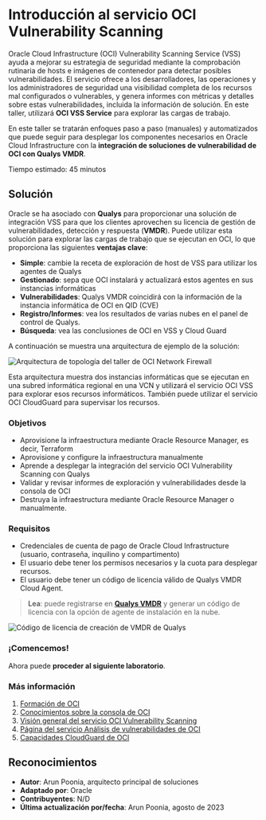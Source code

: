 # Introducción al servicio OCI Vulnerability Scanning

Oracle Cloud Infrastructure (OCI) Vulnerability Scanning Service (VSS) ayuda a mejorar su estrategia de seguridad mediante la comprobación rutinaria de hosts e imágenes de contenedor para detectar posibles vulnerabilidades. El servicio ofrece a los desarrolladores, las operaciones y los administradores de seguridad una visibilidad completa de los recursos mal configurados o vulnerables, y genera informes con métricas y detalles sobre estas vulnerabilidades, incluida la información de solución. En este taller, utilizará **OCI VSS Service** para explorar las cargas de trabajo.

En este taller se tratarán enfoques paso a paso (manuales) y automatizados que puede seguir para desplegar los componentes necesarios en Oracle Cloud Infrastructure con la **integración de soluciones de vulnerabilidad de OCI con Qualys VMDR**.

Tiempo estimado: 45 minutos

## Solución

Oracle se ha asociado con **Qualys** para proporcionar una solución de integración VSS para que los clientes aprovechen su licencia de gestión de vulnerabilidades, detección y respuesta (**VMDR**). Puede utilizar esta solución para explorar las cargas de trabajo que se ejecutan en OCI, lo que proporciona las siguientes **ventajas clave**:

*   **Simple**: cambie la receta de exploración de host de VSS para utilizar los agentes de Qualys
*   **Gestionado**: sepa que OCI instalará y actualizará estos agentes en sus instancias informáticas
*   **Vulnerabilidades**: Qualys VMDR coincidirá con la información de la instancia informática de OCI en QID (CVE)
*   **Registro/Informes**: vea los resultados de varias nubes en el panel de control de Qualys.
*   **Búsqueda**: vea las conclusiones de OCI en VSS y Cloud Guard

A continuación se muestra una arquitectura de ejemplo de la solución:

![Arquitectura de topología del taller de OCI Network Firewall](../common/images/arch.png " ")

Esta arquitectura muestra dos instancias informáticas que se ejecutan en una subred informática regional en una VCN y utilizará el servicio OCI VSS para explorar esos recursos informáticos. También puede utilizar el servicio OCI CloudGuard para supervisar los recursos.

### Objetivos

*   Aprovisione la infraestructura mediante Oracle Resource Manager, es decir, Terraform
*   Aprovisione y configure la infraestructura manualmente
*   Aprende a desplegar la integración del servicio OCI Vulnerability Scanning con Qualys
*   Validar y revisar informes de exploración y vulnerabilidades desde la consola de OCI
*   Destruya la infraestructura mediante Oracle Resource Manager o manualmente.

### Requisitos

*   Credenciales de cuenta de pago de Oracle Cloud Infrastructure (usuario, contraseña, inquilino y compartimento)
*   El usuario debe tener los permisos necesarios y la cuota para desplegar recursos.
*   El usuario debe tener un código de licencia válido de Qualys VMDR Cloud Agent.

> **Lea**: puede registrarse en [**Qualys VMDR**](https://www.qualys.com/apps/vulnerability-management-detection-response/) y generar un código de licencia con la opción de agente de instalación en la nube.

![Código de licencia de creación de VMDR de Qualys](../common/images/qualys-vmdr-cloud-agent-license-code-key.png " ")

### ¡Comencemos!

Ahora puede **proceder al siguiente laboratorio**.

### Más información

1.  [Formación de OCI](https://www.oracle.com/cloud/iaas/training/)
2.  [Conocimientos sobre la consola de OCI](https://docs.us-phoenix-1.oraclecloud.com/Content/GSG/Concepts/console.htm)
3.  [Visión general del servicio OCI Vulnerability Scanning](https://docs.oracle.com/en-us/iaas/scanning/home.htm)
4.  [Página del servicio Análisis de vulnerabilidades de OCI](https://www.oracle.com/security/cloud-security/cloud-guard/)
5.  [Capacidades CloudGuard de OCI](https://www.oracle.com/security/cloud-security/cloud-guard/)

## Reconocimientos

*   **Autor**: Arun Poonia, arquitecto principal de soluciones
*   **Adaptado por**: Oracle
*   **Contribuyentes**: N/D
*   **Última actualización por/fecha**: Arun Poonia, agosto de 2023